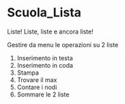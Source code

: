 # Scuola_Lista
Liste! Liste, liste e ancora liste!

Gestire da menu le operazioni su 2 liste
1. Inserimento in testa
2. Inserimento in coda
3. Stampa
4. Trovare il max
5. Contare i nodi
6. Sommare le 2 liste
